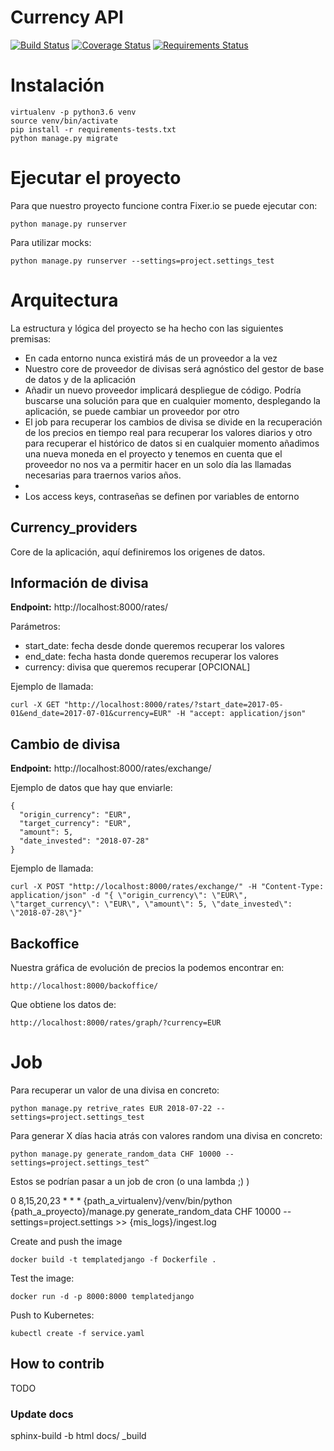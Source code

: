 # Currency API

[![Build Status](https://travis-ci.org/avara1986/currency-api.svg?branch=master)](https://travis-ci.org/avara1986/currency-api)
[![Coverage Status](https://coveralls.io/repos/github/avara1986/currency-api/badge.svg?branch=master)](https://coveralls.io/github/avara1986/currency-api?branch=master)
[![Requirements Status](https://requires.io/github/avara1986/currency-api/requirements.svg?branch=master)](https://requires.io/github/avara1986/currency-api/requirements/?branch=master)

# Instalación

    virtualenv -p python3.6 venv
    source venv/bin/activate
    pip install -r requirements-tests.txt
    python manage.py migrate
    
# Ejecutar el proyecto

Para que nuestro proyecto funcione contra Fixer.io se puede ejecutar con:
    
    python manage.py runserver

Para utilizar mocks:

    python manage.py runserver --settings=project.settings_test

# Arquitectura

La estructura y lógica del proyecto se ha hecho con las siguientes premisas:

- En cada entorno nunca existirá más de un proveedor a la vez
- Nuestro core de proveedor de divisas será agnóstico del gestor de base de datos y de la aplicación
- Añadir un nuevo proveedor implicará despliegue de código. Podría buscarse una solución para que en cualquier momento, desplegando la aplicación, se puede cambiar un proveedor por otro
- El job para recuperar los cambios de divisa se divide en la recuperación de los precios en tiempo real para recuperar los valores diarios y otro para recuperar el histórico de datos si en cualquier momento añadimos una nueva moneda en el proyecto y tenemos en cuenta que el proveedor no nos va a permitir hacer en un solo día las llamadas necesarias para traernos varios años.
- 
- Los access keys, contraseñas se definen por variables de entorno

## Currency_providers
Core de la aplicación, aquí definiremos los origenes de datos.

## Información de divisa

**Endpoint:** http://localhost:8000/rates/

Parámetros:
 - start_date: fecha desde donde queremos recuperar los valores
 - end_date: fecha hasta donde queremos recuperar los valores
 - currency: divisa que queremos recuperar [OPCIONAL]

Ejemplo de llamada:

    curl -X GET "http://localhost:8000/rates/?start_date=2017-05-01&end_date=2017-07-01&currency=EUR" -H "accept: application/json" 

## Cambio de divisa

**Endpoint:** http://localhost:8000/rates/exchange/

Ejemplo de datos que hay que enviarle:

    {
      "origin_currency": "EUR",
      "target_currency": "EUR",
      "amount": 5,
      "date_invested": "2018-07-28"
    }

Ejemplo de llamada:

    curl -X POST "http://localhost:8000/rates/exchange/" -H "Content-Type: application/json" -d "{ \"origin_currency\": \"EUR\", \"target_currency\": \"EUR\", \"amount\": 5, \"date_invested\": \"2018-07-28\"}"

## Backoffice
Nuestra gráfica de evolución de precios la podemos encontrar en:
    
    http://localhost:8000/backoffice/

Que obtiene los datos de:

    http://localhost:8000/rates/graph/?currency=EUR

# Job
    
Para recuperar un valor de una divisa en concreto:
    
    python manage.py retrive_rates EUR 2018-07-22 --settings=project.settings_test

Para generar X días hacia atrás con valores random una divisa en concreto:

    python manage.py generate_random_data CHF 10000 --settings=project.settings_test^

Estos se podrían pasar a un job de cron (o una lambda ;) )

0 8,15,20,23 * * *    {path_a_virtualenv}/venv/bin/python {path_a_proyecto}/manage.py generate_random_data CHF 10000 --settings=project.settings >> {mis_logs}/ingest.log


Create and push the image

    docker build -t templatedjango -f Dockerfile .

Test the image:

    docker run -d -p 8000:8000 templatedjango
    
    
Push to Kubernetes:

    kubectl create -f service.yaml
    
    
## How to contrib

TODO

### Update docs

   sphinx-build -b html docs/ _build